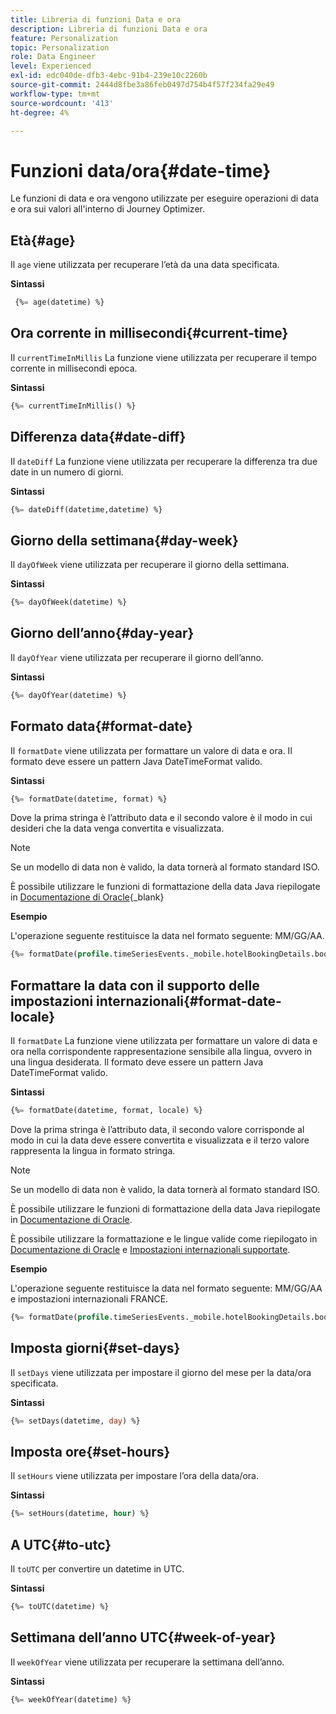 ```yaml
---
title: Libreria di funzioni Data e ora
description: Libreria di funzioni Data e ora
feature: Personalization
topic: Personalization
role: Data Engineer
level: Experienced
exl-id: edc040de-dfb3-4ebc-91b4-239e10c2260b
source-git-commit: 2444d8fbe3a86feb0497d754b4f57f234fa29e49
workflow-type: tm+mt
source-wordcount: '413'
ht-degree: 4%

---
```


# Funzioni data/ora{#date-time}

Le funzioni di data e ora vengono utilizzate per eseguire operazioni di data e ora sui valori all&#39;interno di Journey Optimizer.

## Età{#age}

Il `age` viene utilizzata per recuperare l’età da una data specificata.

**Sintassi**

```sql
 {%= age(datetime) %}
```

<!--
**Example**

The following operation gets the value of the identity map for the key `example@example.com`.

```sql
 {%= age(datetime) %}
```
-->

## Ora corrente in millisecondi{#current-time}

Il `currentTimeInMillis` La funzione viene utilizzata per recuperare il tempo corrente in millisecondi epoca.

**Sintassi**

```sql
{%= currentTimeInMillis() %}
```

<!--
**Example**

The following operation gets all the keys for the map `identityMap`.

```sql
{%= keys(identityMap) %}
```
-->

## Differenza data{#date-diff}

Il `dateDiff` La funzione viene utilizzata per recuperare la differenza tra due date in un numero di giorni.

**Sintassi**

```sql
{%= dateDiff(datetime,datetime) %}
```

<!--
**Example**

The following operation gets all the values for the map `identityMap`.

```sql
{%= values(identityMap) %}
```
-->


## Giorno della settimana{#day-week}

Il `dayOfWeek` viene utilizzata per recuperare il giorno della settimana.

**Sintassi**

```sql
{%= dayOfWeek(datetime) %}
```

<!--
**Example**

The following operation gets all the values for the map `identityMap`.

```sql
{%= values(identityMap) %}
```
-->

## Giorno dell’anno{#day-year}

Il `dayOfYear` viene utilizzata per recuperare il giorno dell’anno.

**Sintassi**

```sql
{%= dayOfYear(datetime) %}
```

<!--
**Example**

The following operation gets all the values for the map `identityMap`.

```sql
{%= values(identityMap) %}
```
-->

## Formato data{#format-date}

Il `formatDate` viene utilizzata per formattare un valore di data e ora. Il formato deve essere un pattern Java DateTimeFormat valido.

**Sintassi**

```sql
{%= formatDate(datetime, format) %}
```

Dove la prima stringa è l’attributo data e il secondo valore è il modo in cui desideri che la data venga convertita e visualizzata.

>[!NOTE]
>
> Se un modello di data non è valido, la data tornerà al formato standard ISO.
>
> È possibile utilizzare le funzioni di formattazione della data Java riepilogate in [Documentazione di Oracle](https://docs.oracle.com/javase/8/docs/api/java/time/format/DateTimeFormatter.html){_blank}

**Esempio**

L&#39;operazione seguente restituisce la data nel formato seguente: MM/GG/AA.

```sql
{%= formatDate(profile.timeSeriesEvents._mobile.hotelBookingDetails.bookingDate, "MM/DD/YY") %}
```

## Formattare la data con il supporto delle impostazioni internazionali{#format-date-locale}

Il `formatDate` La funzione viene utilizzata per formattare un valore di data e ora nella corrispondente rappresentazione sensibile alla lingua, ovvero in una lingua desiderata. Il formato deve essere un pattern Java DateTimeFormat valido.

**Sintassi**

```sql
{%= formatDate(datetime, format, locale) %}
```

Dove la prima stringa è l’attributo data, il secondo valore corrisponde al modo in cui la data deve essere convertita e visualizzata e il terzo valore rappresenta la lingua in formato stringa.

>[!NOTE]
>
> Se un modello di data non è valido, la data tornerà al formato standard ISO.
>
> È possibile utilizzare le funzioni di formattazione della data Java riepilogate in [Documentazione di Oracle](https://docs.oracle.com/javase/8/docs/api/java/time/format/DateTimeFormatter.html).
>
> È possibile utilizzare la formattazione e le lingue valide come riepilogato in [Documentazione di Oracle](https://docs.oracle.com/javase/8/docs/api/java/util/Locale.html) e [Impostazioni internazionali supportate](https://www.oracle.com/java/technologies/javase/jdk11-suported-locales.html).


**Esempio**

L&#39;operazione seguente restituisce la data nel formato seguente: MM/GG/AA e impostazioni internazionali FRANCE.

```sql
{%= formatDate(profile.timeSeriesEvents._mobile.hotelBookingDetails.bookingDate, "MM/DD/YY", "fr_FR") %}
```

## Imposta giorni{#set-days}

Il `setDays` viene utilizzata per impostare il giorno del mese per la data/ora specificata.

**Sintassi**

```sql
{%= setDays(datetime, day) %}
```

<!--
**Example**

The following operation gets all the values for the map `identityMap`.

```sql
{%= values(identityMap) %}
```
-->

## Imposta ore{#set-hours}

Il `setHours` viene utilizzata per impostare l’ora della data/ora.

**Sintassi**

```sql
{%= setHours(datetime, hour) %}
```

<!--
**Example**

The following operation gets all the values for the map `identityMap`.

```sql
{%= values(identityMap) %}
```
-->


## A UTC{#to-utc}

Il `toUTC` per convertire un datetime in UTC.


**Sintassi**

```sql
{%= toUTC(datetime) %}
```

<!--
**Example**

The following operation gets all the values for the map `identityMap`.

```sql
{%= values(identityMap) %}
```
-->


## Settimana dell’anno UTC{#week-of-year}

Il `weekOfYear` viene utilizzata per recuperare la settimana dell’anno.

**Sintassi**

```sql
{%= weekOfYear(datetime) %}
```

<!--
**Example**

The following operation gets all the values for the map `identityMap`.

```sql
{%= values(identityMap) %}
```
-->